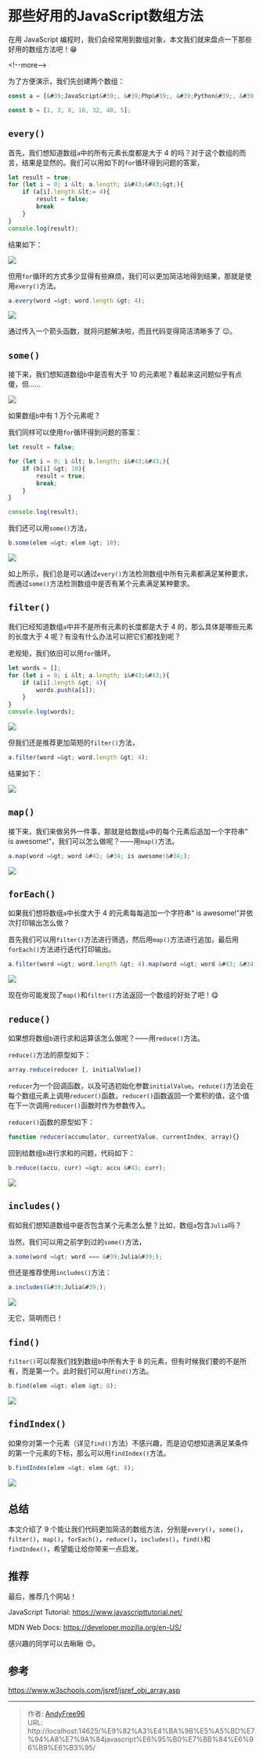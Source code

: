 # 那些好用的JavaScript数组方法


在用 JavaScript 编程时，我们会经常用到数组对象，本文我们就来盘点一下那些好用的数组方法吧！😁

&lt;!--more--&gt;

为了方便演示，我们先创建两个数组：

```JavaScript
const a = [&#39;JavaScript&#39;, &#39;Php&#39;, &#39;Python&#39;, &#39;Ruby&#39;, &#39;C&#43;&#43;&#39;, &#39;Node.js&#39;, &#39;Java&#39;, &#39;C&#43;&#43;&#39;];

const b = [1, 3, 8, 16, 32, 48, 5];
```

## `every()`

首先，我们想知道数组`a`中的所有元素长度都是大于 4 的吗？对于这个数组的而言，结果是显然的。我们可以用如下的`for`循环得到问题的答案，

```JavaScript
let result = true;
for (let i = 0; i &lt; a.length; i&#43;&#43;&gt;){
    if (a[i].length &lt;= 4){
        result = false;
        break
    }
}
console.log(result);
```

结果如下：

![](/images/202402/4/1.png)

但用`for`循环的方式多少显得有些麻烦，我们可以更加简洁地得到结果，那就是使用`every()`方法。

```JavaScript
a.every(word =&gt; word.length &gt; 4);
```

![](/images/202402/4/2.png)

通过传入一个箭头函数，就将问题解决啦，而且代码变得简洁清晰多了 😉。

## `some()`

接下来，我们想知道数组`b`中是否有大于 10 的元素呢？看起来这问题似乎有点傻，但......

![](/images/202402/4/3.png)

如果数组`b`中有 1 万个元素呢？

我们同样可以使用`for`循环得到问题的答案：

```JavaScript
let result = false;

for (let i = 0; i &lt; b.length; i&#43;&#43;){
    if (b[i] &gt; 10){
        result = true;
        break;
    }
}

console.log(result);
```

我们还可以用`some()`方法，

```JavaScript
b.some(elem =&gt; elem &gt; 10);
```

![](/images/202402/4/4.png)

如上所示，我们总是可以通过`every()`方法检测数组中所有元素都满足某种要求，而通过`some()`方法检测数组中是否有某个元素满足某种要求。

## `filter()`

我们已经知道数组`a`中并不是所有元素的长度都是大于 4 的，那么具体是哪些元素的长度大于 4 呢？有没有什么办法可以把它们都找到呢？

老规矩，我们依旧可以用`for`循环。

```JavaScript
let words = [];
for (let i = 0; i &lt; a.length; i&#43;&#43;){
    if (a[i].length &gt; 4){
        words.push(a[i]);
    }
}
console.log(words);
```

![](/images/202402/4/5.png)

但我们还是推荐更加简短的`filter()`方法，

```JavaScript
a.filter(word =&gt; word.length &gt; 4);
```

结果如下：

![](/images/202402/4/6.png)

## `map()`

接下来，我们来做另外一件事，那就是给数组`a`中的每个元素后追加一个字符串“ is awesome!”，我们可以怎么做呢？——用`map()`方法。

```JavaScript
a.map(word =&gt; word &#43; &#34; is awesome!&#34;);
```

![](/images/202402/4/7.png)

## `forEach()`

如果我们想将数组`a`中长度大于 4 的元素每每追加一个字符串“ is awesome!”并依次打印输出怎么做？

首先我们可以用`filter()`方法进行筛选，然后用`map()`方法进行追加，最后用`forEach()`方法进行迭代打印输出。

```JavaScript
a.filter(word =&gt; word.length &gt; 4).map(word =&gt; word &#43; &#34; is awesome!&#34;).forEach(word =&gt; console.log(word));
```

![](/images/202402/4/8.png)

现在你可能发现了`map()`和`filter()`方法返回一个数组的好处了吧！😋

## `reduce()`

如果想将数组`b`进行求和运算该怎么做呢？——用`reduce()`方法。

`reduce()`方法的原型如下：

```JavaScript
array.reduce(reducer [, initialValue])
```

`reducer`为一个回调函数，以及可选初始化参数`initialValue`。`reduce()`方法会在每个数组元素上调用`reducer()`函数，`reducer()`函数返回一个累积的值，这个值在下一次调用`reducer()`函数时作为参数传入。

`reducer()`函数的原型如下：

```JavaScript
function reducer(accumulator, currentValue, currentIndex, array){}
```

回到给数组`b`进行求和的问题，代码如下：

```JavaScript
b.reduce((accu, curr) =&gt; accu &#43; curr);
```

![](/images/202402/4/9.png)

## `includes()`

假如我们想知道数组中是否包含某个元素怎么整？比如，数组`a`包含`Julia`吗？

当然，我们可以用之前学到过的`some()`方法，

```JavaScript
a.some(word =&gt; word === &#39;Julia&#39;);
```

但还是推荐使用`includes()`方法：

```JavaScript
a.includes(&#39;Julia&#39;);
```

![](/images/202402/4/10.png)

无它，简明而已！

## `find()`

`filter()`可以帮我们找到数组`b`中所有大于 8 的元素，但有时候我们要的不是所有，而是第一个。此时我们可以用`find()`方法。

```JavaScript
b.find(elem =&gt; elem &gt; 8);
```

![](/images/202402/4/11.png)

## `findIndex()`

如果你对第一个元素（详见`find()`方法）不感兴趣，而是迫切想知道满足某条件的第一个元素的下标，那么可以用`findIndex()`方法。

```JavaScript
b.findIndex(elem =&gt; elem &gt; 8);
```

![](/images/202402/4/12.png)

## 总结

本文介绍了 9 个能让我们代码更加简洁的数组方法，分别是`every()`，`some()`，`filter()`，`map()`，`forEach()`，`reduce()`，`includes()`，`find()`和`findIndex()`，希望能让给你带来一点启发。

## 推荐

最后，推荐几个网站！

JavaScript Tutorial: https://www.javascripttutorial.net/

MDN Web Docs: https://developer.mozilla.org/en-US/

感兴趣的同学可以去瞅瞅 😍。

## 参考

https://www.w3schools.com/jsref/jsref_obj_array.asp


---

> 作者: [AndyFree96](https://andyfree96.github.io/)  
> URL: http://localhost:14625/%E9%82%A3%E4%BA%9B%E5%A5%BD%E7%94%A8%E7%9A%84javascript%E6%95%B0%E7%BB%84%E6%96%B9%E6%B3%95/  

